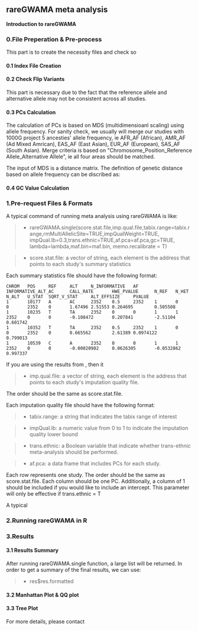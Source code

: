 ## rareGWAMA meta analysis

**Introduction to rareGWAMA**

### 0.File Preperation & Pre-process

This part is to create the necessity files and check so

#### 0.1 Index File Creation


#### 0.2 Check Flip Variants

This part is necessary due to the fact that the reference allele and alternative allele may not be consistent across all studies. 

#### 0.3 PCs Calculation 

The calculation of PCs is based on MDS (multidimensioanl scaling) using allele frequency. For sanity check, we usually will merge our studies with 1000G project 5 ancesties' allele frequency, ie AFR_AF (African), AMR_AF (Ad Mixed Amrican),  EAS_AF (East Asian), EUR_AF (European), SAS_AF (South Asian). Merge criteria is based on "Chromosome_Position_Reference Allele_Alternative Allele", ie all four areas should be matched. 

The input of MDS is a distance matrix. The definition of genetic distance based on allele frequency can be discribed as: 

#### 0.4 GC Value Calculation 




### 1.Pre-request Files & Formats

A typical command of running meta analysis using rareGWAMA is like: 

> * rareGWAMA.single(score.stat.file,imp.qual.file,tabix.range=tabix.range,rmMultiAllelicSite=TRUE,impQualWeight=TRUE,
               impQual.lb=0.3,trans.ethnic=TRUE,af.pca=af.pca,gc=TRUE,
               lambda=lambda,maf.bin=maf.bin, memo.recalibrate = T)


> * score.stat.file: a vector of string, each element is the address that points to each study's summary statistics

Each summary statistics file should have the following format:

```
CHROM   POS     REF     ALT     N_INFORMATIVE   AF      INFORMATIVE_ALT_AC      CALL_RATE       HWE_PVALUE      N_REF   N_HET   N_ALT   U_STAT  SQRT_V_STAT     ALT_EFFSIZE     PVALUE
1       10177   A       AC      2352    0.5     2352    1       0       0       2352    0       1.67496 2.51553 0.264695        0.505508
1       10235   T       TA      2352    0       0       1       1       2352    0       0       -0.108472       0.207841        -2.51104        0.601742
1       10352   T       TA      2352    0.5     2352    1       0       0       2352    0       0.665562        2.61389 0.0974122       0.799013
1       10539   C       A       2352    0       0       1       1       2352    0       0       -0.00020902     0.0626305       -0.0532862      0.997337
```
If you are using the results from , then it

> * imp.qual.file: a vector of string, each element is the address that points to each study's imputation quality file. 

The order should be the same as score.stat.file.

Each imputation quality file should have the following format: 

> * tabix.range: a string that indicates the tabix range of interest

> * impQual.lb: a numeric value from 0 to 1 to indicate the imputation quality lower bound 

> * trans.ethnic: a Boolean variable that indicate whether trans-ethnic meta-analysis should be performed. 

> * af.pca: a data frame that includes PCs for each study. 

Each row represents one study. The order should be the same as score.stat.file. Each column should be one PC. Additionally, a column of 1 should be included if you would like to include an intercept. This parameter will only be effective if trans.ethnic = T

A typical 

### 2.Running rareGWAMA in R


### 3.Results

#### 3.1 Results Summary
After running rareGWAMA.single function, a large list will be returned. In order to get a summary of the final results, we can use: 
> * res$res.formatted

#### 3.2 Manhattan Plot & QQ plot


#### 3.3 Tree Plot


For more details, please contact 

